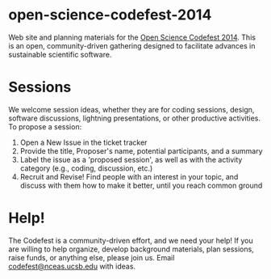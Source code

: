 open-science-codefest-2014
==========================

Web site and planning materials for the [Open Science Codefest 2014](http://nceas.github.io/open-science-codefest). This is an open, community-driven gathering designed to facilitate advances in sustainable scientific software.

# Sessions
We welcome session ideas, whether they are for coding sessions, design, software discussions, lightning presentations, or other productive activities. To propose a session: 

1. Open a New Issue in the ticket tracker
2. Provide the title, Proposer's name, potential participants, and a summary
3. Label the issue as a 'proposed session', as well as with the activity category (e.g., coding, discussion, etc.)
4. Recruit and Revise! Find people with an interest in your topic, and discuss with them how to make it better, until you reach common ground

# Help!

The Codefest is a community-driven effort, and we need your help!  If you are willing to help organize, develop background materials, plan sessions, raise funds, or anything else, please join us. Email [codefest@nceas.ucsb.edu](mailto:codefest@nceas.ucsb.edu) with ideas.

